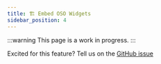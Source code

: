```yaml
---
title: 🏗️ Embed OSO Widgets
sidebar_position: 4
---
```


:::warning
This page is a work in progress.
:::

Excited for this feature? Tell us on the
[GitHub issue](https://github.com/opensource-observer/oso/issues/623)
